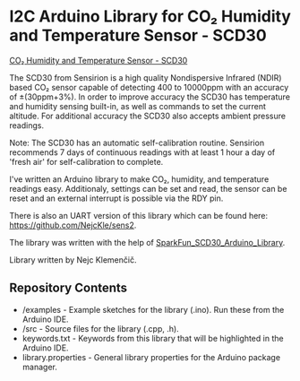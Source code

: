 # I2C Arduino Library for CO₂ Humidity and Temperature Sensor - SCD30
[CO₂ Humidity and Temperature Sensor - SCD30](https://www.sparkfun.com/products/15112)

The SCD30 from Sensirion is a high quality Nondispersive Infrared (NDIR) based CO₂ sensor capable of detecting 400 to 10000ppm with an accuracy of ±(30ppm+3%). In order to improve accuracy the SCD30 has temperature and humidity sensing built-in, as well as commands to set the current altitude. For additional accuracy the SCD30 also accepts ambient pressure readings.

Note: The SCD30 has an automatic self-calibration routine. Sensirion recommends 7 days of continuous readings with at least 1 hour a day of 'fresh air' for self-calibration to complete.

I've written an Arduino library to make CO₂, humidity, and temperature readings easy. Additionaly, settings can be set and read, the sensor can be reset and an external interrupt is possible via the RDY pin. 

There is also an UART version of this library which can be found here: https://github.com/NejcKle/sens2.

The library was written with the help of [SparkFun_SCD30_Arduino_Library](https://github.com/sparkfun/SparkFun_SCD30_Arduino_Library).

Library written by Nejc Klemenčič.

## Repository Contents
* /examples - Example sketches for the library (.ino). Run these from the Arduino IDE.
* /src - Source files for the library (.cpp, .h).
* keywords.txt - Keywords from this library that will be highlighted in the Arduino IDE.
* library.properties - General library properties for the Arduino package manager.
